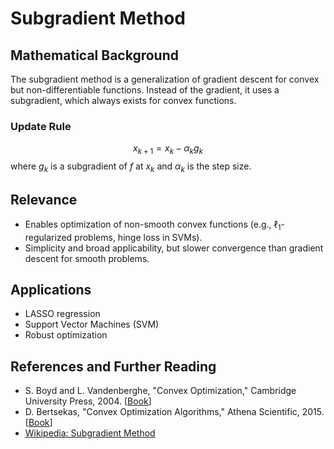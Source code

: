 # Subgradient Method

## Mathematical Background
The subgradient method is a generalization of gradient descent for convex but non-differentiable functions. Instead of the gradient, it uses a subgradient, which always exists for convex functions.

### Update Rule
$$
x_{k+1} = x_k - \alpha_k g_k
$$
where $g_k$ is a subgradient of $f$ at $x_k$ and $\alpha_k$ is the step size.

## Relevance
- Enables optimization of non-smooth convex functions (e.g., $\ell_1$-regularized problems, hinge loss in SVMs).
- Simplicity and broad applicability, but slower convergence than gradient descent for smooth problems.

## Applications
- LASSO regression
- Support Vector Machines (SVM)
- Robust optimization

## References and Further Reading
- S. Boyd and L. Vandenberghe, "Convex Optimization," Cambridge University Press, 2004. [[Book](https://web.stanford.edu/~boyd/cvxbook/)]
- D. Bertsekas, "Convex Optimization Algorithms," Athena Scientific, 2015. [[Book](https://web.mit.edu/dimitrib/www/ConvexOptimizationAlgorithms.html)]
- [Wikipedia: Subgradient Method](https://en.wikipedia.org/wiki/Subgradient_method)
